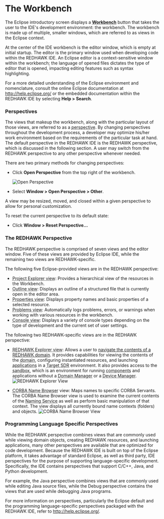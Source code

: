 # The Workbench

The Eclipse introductory screen displays a **<abbr title="See Glossary.">Workbench</abbr>** button that takes the user to the IDE's development environment: the workbench. The workbench is made up of multiple, smaller windows, which are referred to as views in the Eclipse context.

At the center of the IDE workbench is the editor window, which is empty at initial startup. The editor is the primary window used when developing code within the REDHAWK IDE. An Eclipse editor is a context-sensitive window within the workbench; the language of opened files dictates the type of editor that is opened, impacting editing features such as syntax highlighting.

For a more detailed understanding of the Eclipse environment and nomenclature, consult the online Eclipse documentation at <http://help.eclipse.org/> or the embedded documentation within the REDHAWK IDE by selecting **Help > Search**.

### Perspectives

The views that makeup the workbench, along with the particular layout of those views, are referred to as a <abbr title="See Glossary.">perspective</abbr>. By changing perspectives throughout the development process, a developer may optimize his/her work environment based on the requirements of the particular task at hand. The default perspective in the REDHAWK IDE is the REDHAWK perspective, which is discussed in the following section. A user may switch from the REDHAWK perspective to any other perspective whenever needed.

There are two primary methods for changing perspectives:

  - Click **Open Perspective** from the top right of the workbench.

    ![Open Perspective](img/REDHAWK_Open_Perspective.png)

  - Select **Window > Open Perspective > Other**.

A view may be resized, moved, and closed within a given perspective to allow for personal customization.

To reset the current perspective to its default state:

  - Click **Window > Reset Perspective...**

### The REDHAWK Perspective

The REDHAWK perspective is comprised of seven views and the editor window. Five of these views are provided by Eclipse IDE, while the remaining two views are REDHAWK-specific.

The following five Eclipse-provided views are in the REDHAWK perspective:

  - <abbr title="See Glossary.">Project Explorer view</abbr>: Provides a hierarchical view of the resources in the Workbench.
  - <abbr title="See Glossary.">Outline view</abbr>: Displays an outline of a structured file that is currently open in the editor area.
  - <abbr title="See Glossary.">Properties view</abbr>: Displays property names and basic properties of a selected resource.
  - <abbr title="See Glossary.">Problems view</abbr>: Automatically logs problems, errors, or warnings when working with various resources in the workbench.
  - <abbr title="See Glossary.">Console view</abbr>: Displays a variety of console types depending on the type of development and the current set of user settings.

The following two REDHAWK-specific views are in the REDHAWK perspective:

  - <abbr title="See Glossary.">REDHAWK Explorer view</abbr>: Allows a user to [navigate the contents of a REDHAWK domain](../exploring-domain/_index.html). It provides capabilities for viewing the contents of the <abbr title="See Glossary.">domain</abbr>, configuring instantiated resources, and launching <abbr title="See Glossary.">applications</abbr> in a <abbr title="See Glossary.">Target SDR</abbr> environment. It also provides access to the <abbr title="See Glossary.">sandbox</abbr>, which is an environment for running <abbr title="See Glossary.">components</abbr> and applications without a <abbr title="See Glossary.">Domain Manager</abbr> or a <abbr title="See Glossary.">Device Manager</abbr>.
    ![REDHAWK Explorer View](img/REDHAWK_Explorer_View.png)

  - <abbr title="See Glossary.">CORBA Name Browser</abbr> view: Maps names to specific CORBA Servants. The CORBA Name Browser view is used to examine the current contents of the <abbr title="See Glossary.">Naming Service</abbr> as well as perform basic manipulation of that context. The view displays all currently bound name contexts (folders) and objects.
    ![CORBA Name Browser View](img/REDHAWK_Name_Browser.png)

### Programming Language Specific Perspectives

While the REDHAWK perspective combines views that are commonly used while viewing domain objects, creating REDHAWK resources, and launching applications, many other perspectives are available that are optimized for code development. Because the REDHAWK IDE is built on top of the Eclipse platform, it takes advantage of standard Eclipse, as well as third party, IDE perspectives for the purpose of supporting language-specific development. Specifically, the IDE contains perspectives that support C/C++, Java, and Python development.

For example, the Java perspective combines views that are commonly used while editing Java source files, while the Debug perspective contains the views that are used while debugging Java programs.

For more information on perspectives, particularly the Eclipse default and the programming language-specific perspectives packaged with the REDHAWK IDE, refer to <http://help.eclipse.org/>.
